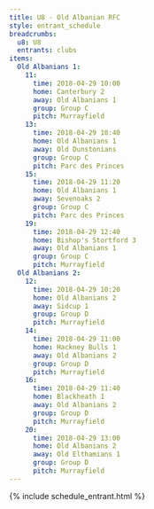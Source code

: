 ```yaml
---
title: U8 - Old Albanian RFC
style: entrant_schedule
breadcrumbs:
  u8: U8
  entrants: clubs
items:
  Old Albanians 1:
    11:
      time: 2018-04-29 10:00
      home: Canterbury 2
      away: Old Albanians 1
      group: Group C
      pitch: Murrayfield
    13:
      time: 2018-04-29 10:40
      home: Old Albanians 1
      away: Old Dunstonians
      group: Group C
      pitch: Parc des Princes
    15:
      time: 2018-04-29 11:20
      home: Old Albanians 1
      away: Sevenoaks 2
      group: Group C
      pitch: Parc des Princes
    19:
      time: 2018-04-29 12:40
      home: Bishop's Stortford 3
      away: Old Albanians 1
      group: Group C
      pitch: Murrayfield
  Old Albanians 2:
    12:
      time: 2018-04-29 10:20
      home: Old Albanians 2
      away: Sidcup 1
      group: Group D
      pitch: Murrayfield
    14:
      time: 2018-04-29 11:00
      home: Hackney Bulls 1
      away: Old Albanians 2
      group: Group D
      pitch: Murrayfield
    16:
      time: 2018-04-29 11:40
      home: Blackheath 1
      away: Old Albanians 2
      group: Group D
      pitch: Murrayfield
    20:
      time: 2018-04-29 13:00
      home: Old Albanians 2
      away: Old Elthamians 1
      group: Group D
      pitch: Murrayfield
---
```


{% include schedule_entrant.html %}
